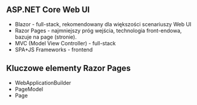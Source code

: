 ## ASP.NET Core Web UI

- Blazor - full-stack, rekomendowany dla większości scenariuszy Web UI 
- Razor Pages - najmniejszy próg wejścia, technologia front-endowa, bazuje na page (stronie).
- MVC (Model View Controller) - full-stack 
- SPA+JS Frameworks - frontend

## Kluczowe elementy Razor Pages
- WebApplicationBuilder
- PageModel
- Page
